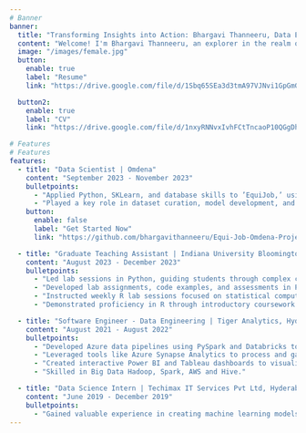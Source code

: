 ```yaml
---
# Banner
banner:
  title: "Transforming Insights into Action: Bhargavi Thanneeru, Data Enthusiast"
  content: "Welcome! I'm Bhargavi Thanneeru, an explorer in the realm of data science, passionate about unraveling insights and driving innovation. With a Bachelor's in Computer Science and a fervent dedication to learning, I'm committed to harnessing the power of data to tackle complex challenges and create meaningful impact. Let's embark on a journey of discovery together!"
  image: "/images/female.jpg"
  button:
    enable: true
    label: "Resume"
    link: "https://drive.google.com/file/d/1Sbq65SEa3d3tmA97VJNvi1GpGmGEFZdj/view?usp=drive_link"

  button2:
    enable: true
    label: "CV"
    link: "https://drive.google.com/file/d/1nxyRNNvxIvhFCtTncaoP10QGgDhik76l/view?usp=sharing"

# Features
# Features
features:
  - title: "Data Scientist | Omdena"
    content: "September 2023 - November 2023"
    bulletpoints:
      - "Applied Python, SKLearn, and database skills to ’EquiJob,’ using advanced AI models (BERT, DistilBERT, RoBERTa, LSTM) to reduce job description bias and enhance inclusive hiring."
      - "Played a key role in dataset curation, model development, and project discussions, showcasing active participation, commitment to innovation, and a strong skill set in data science and AI technologies."
    button:
      enable: false
      label: "Get Started Now"
      link: "https://github.com/bhargavithanneeru/Equi-Job-Omdena-Project.git"

  - title: "Graduate Teaching Assistant | Indiana University Bloomington, USA"
    content: "August 2023 - December 2023"
    bulletpoints:
      - "Led lab sessions in Python, guiding students through complex coding concepts including data structures, algorithms, and computational analysis for Applied Algorithms course ."
      - "Developed lab assignments, code examples, and assessments in Python focused on simulation, optimization, and procedural problem-solving"
      - "Instructed weekly R lab sessions focused on statistical computing, data visualization, predictive modeling, and communicating analytical insights for  Statistical Analysis for Effective Decision Making course."
      - "Demonstrated proficiency in R through introductory coursework and teaching R labs as a Graduate Teaching Assistant."

  - title: "Software Engineer - Data Engineering | Tiger Analytics, Hyderabad, India"
    content: "August 2021 - August 2022"
    bulletpoints:
      - "Developed Azure data pipelines using PySpark and Databricks to ETL large datasets for business analytics applications."
      - "Leveraged tools like Azure Synapse Analytics to process and gain insights from huge volumes of data on the Azure cloud platform."
      - "Created interactive Power BI and Tableau dashboards to visualize key metrics."
      - "Skilled in Big Data Hadoop, Spark, AWS and Hive."

  - title: "Data Science Intern | Techimax IT Services Pvt Ltd, Hyderabad, India"
    content: "June 2019 - December 2019"
    bulletpoints:
      - "Gained valuable experience in creating machine learning models, specifically focusing on classification models. Utilizing Python and essential libraries such as NumPy, Pandas, and Scikit-learn, I successfully developed and trained these models. This hands-on experience significantly enhanced my proficiency in machine learning and data analysis."
---
```


